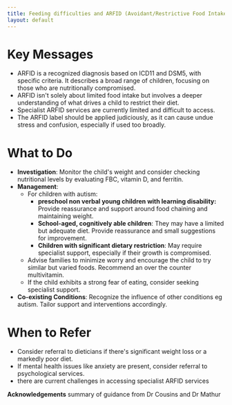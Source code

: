 ```yaml
---
title: Feeding difficulties and ARFID (Avoidant/Restrictive Food Intake Disorder)
layout: default
---
```


# Key Messages

- ARFID is a recognized diagnosis based on ICD11 and DSM5, with specific criteria. It describes a broad range of children, focusing on those who are nutritionally compromised.
- ARFID isn't solely about limited food intake but involves a deeper understanding of what drives a child to restrict their diet.
- Specialist ARFID services are currently limited and difficult to access.
- The ARFID label should be applied judiciously, as it can cause undue stress and confusion, especially if used too broadly.

# What to Do

- **Investigation**: Monitor the child's weight and consider checking nutritional levels by evaluating FBC, vitamin D, and ferritin.
- **Management**: 
  - For children with autism:
    - **preschool non verbal young children with learning disability:** Provide reassurance and support around food chaining and maintaining weight. 
    - **School-aged, cognitively able children**: They may have a limited but adequate diet. Provide reassurance and small suggestions for improvement. 
    - **Children with significant dietary restriction**: May require specialist support, especially if their growth is compromised.
  - Advise families to minimize worry and encourage the child to try similar but varied foods. Recommend an over the counter multivitamin.
  - If the child exhibits a strong fear of eating, consider seeking specialist support.
- **Co-existing Conditions**: Recognize the influence of other conditions eg autism. Tailor support and interventions accordingly.

# When to Refer

- Consider referral to dieticians if there's significant weight loss or a markedly poor diet.
- If mental health issues like anxiety are present, consider referral to psychological services.
- there are current challenges in accessing specialist ARFID services

**Acknowledgements** summary of guidance from Dr Cousins and Dr Mathur